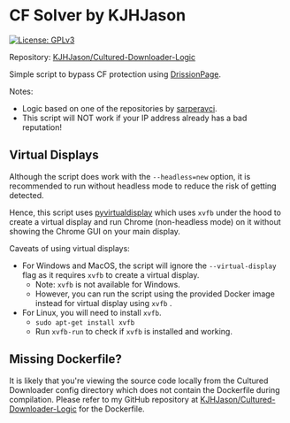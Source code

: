# CF Solver by KJHJason

[![License: GPLv3](https://img.shields.io/badge/license-GPLv3-blue)](https://opensource.org/license/gpl-3-0)

Repository: [KJHJason/Cultured-Downloader-Logic](https://github.com/KJHJason/Cultured-Downloader-Logic/tree/main/api/cf/python_scripts)

Simple script to bypass CF protection using [DrissionPage](https://github.com/g1879/DrissionPage).

Notes:

- Logic based on one of the repositories by [sarperavci](https://github.com/sarperavci).
- This script will NOT work if your IP address already has a bad reputation!

## Virtual Displays

Although the script does work with the `--headless=new` option, it is recommended to run without headless mode to reduce the risk of getting detected.

Hence, this script uses [pyvirtualdisplay](https://github.com/ponty/pyvirtualdisplay) which uses `xvfb` under the hood to create a virtual display and run Chrome (non-headless mode) on it without showing the Chrome GUI on your main display.

Caveats of using virtual displays:

- For Windows and MacOS, the script will ignore the `--virtual-display` flag as it requires `xvfb` to create a virtual display.
  - Note: `xvfb` is not available for Windows.
  - However, you can run the script using the provided Docker image instead for virtual display using `xvfb` .
- For Linux, you will need to install `xvfb`.
  - `sudo apt-get install xvfb`
  - Run `xvfb-run` to check if `xvfb` is installed and working.

## Missing Dockerfile?

It is likely that you're viewing the source code locally from the Cultured Downloader config directory which does not contain the Dockerfile during compilation.
Please refer to my GitHub repository at [KJHJason/Cultured-Downloader-Logic](https://github.com/KJHJason/Cultured-Downloader-Logic/tree/main/api/cf/python_scripts) for the Dockerfile.
